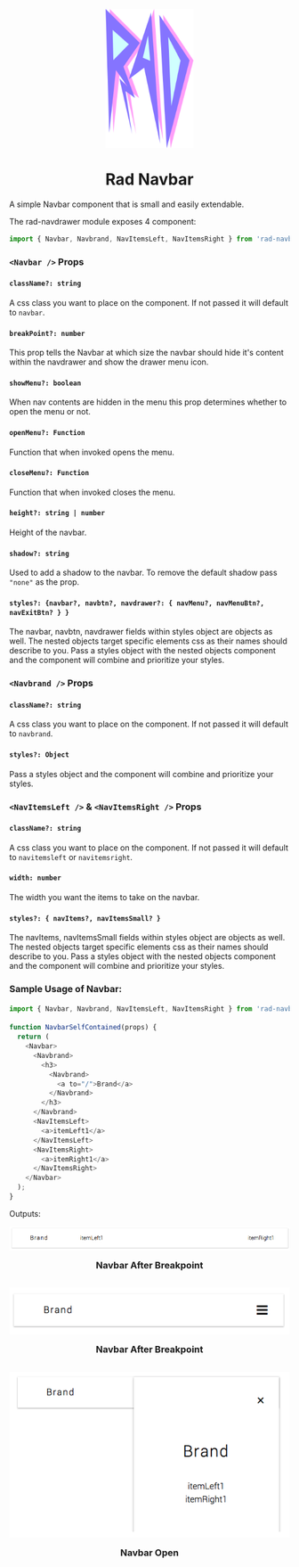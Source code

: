 <p align="center">
  <img align="center" src="./../../assets/RAD.png" height="250"/>
</p>
<h1 align="center">Rad Navbar</h1>

A simple Navbar component that is small and easily extendable.


The rad-navdrawer module exposes 4 component:
```js
import { Navbar, Navbrand, NavItemsLeft, NavItemsRight } from 'rad-navbar';
```

### `<Navbar />` Props

#### `className?: string`
A css class you want to place on the component. If not passed it will
default to `navbar`.

#### `breakPoint?: number`
This prop tells the Navbar at which size the navbar should hide it's content
within the navdrawer and show the drawer menu icon.

#### `showMenu?: boolean`
When nav contents are hidden in the menu this prop determines whether to open
the menu or not.

#### `openMenu?: Function`
Function that when invoked opens the menu.

#### `closeMenu?: Function`
Function that when invoked closes the menu.

#### `height?: string | number`
Height of the navbar.

#### `shadow?: string`
Used to add a shadow to the navbar. To remove the default shadow pass `"none"`
as the prop.

#### `styles?: {navbar?, navbtn?, navdrawer?: { navMenu?, navMenuBtn?, navExitBtn? } }`
The navbar, navbtn, navdrawer fields within styles object are objects as
well. The nested objects target specific elements css as their names should
describe to you. Pass a styles object with the nested objects component and the
component will combine and prioritize your styles.


### `<Navbrand />` Props
#### `className?: string`
A css class you want to place on the component. If not passed it will
default to `navbrand`.

#### `styles?: Object`
Pass a styles object and the component will combine and prioritize your styles.


### `<NavItemsLeft />` & `<NavItemsRight />` Props
#### `className?: string`
A css class you want to place on the component. If not passed it will
default to `navitemsleft` or `navitemsright`.

#### `width: number`
The width you want the items to take on the navbar.

#### `styles?: { navItems?, navItemsSmall? }`
The navItems, navItemsSmall fields within styles object are objects as
well. The nested objects target specific elements css as their names should
describe to you. Pass a styles object with the nested objects component and the
component will combine and prioritize your styles.


### Sample Usage of Navbar:
```js
import { Navbar, Navbrand, NavItemsLeft, NavItemsRight } from 'rad-navbar';

function NavbarSelfContained(props) {
  return (
    <Navbar>
      <Navbrand>
        <h3>
          <Navbrand>
            <a to="/">Brand</a>
          </Navbrand>
        </h3>
      </Navbrand>
      <NavItemsLeft>
        <a>itemLeft1</a>
      </NavItemsLeft>
      <NavItemsRight>
        <a>itemRight1</a>
      </NavItemsRight>
    </Navbar>
  );
}
```
Outputs:
<p style="display: flex; justify-content: space-around; align-items: center" align="center">
  <span>
    <img src="assets/navbar.png"/>
  </span>
  <span>
</p>
<h3 style="margin: 5px 0 30px 0" align="center">Navbar After Breakpoint</h3>
<p style="display: flex; justify-content: space-around; align-items: center" align="center">
  <span>
    <img src="assets/navbarmenu.png"/>
  </span>
</p>
<h3 style="margin: 5px 0 30px 0" align="center">Navbar After Breakpoint</h3>
<p style="display: flex; justify-content: space-around; align-items: center" align="center">
  <span>
    <img src="assets/navbarmenuopen.png"/>
  </span>
</p>
<h3 style="margin: 5px 0 30px 0" align="center">Navbar Open</h3>
